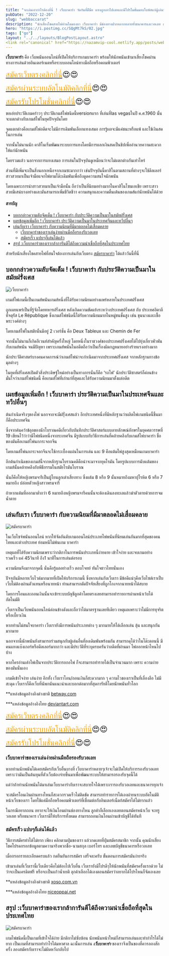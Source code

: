 ```yaml
---
title: "จะเล่นเอากำไรต้องที่นี่ ! เว็บบาคาร่า วัดกันที่ฝีมือ แทงถูกเอาไปเลยและมีโปรโมชั่นมอบโบนัสแก่ผู้เล่นหน้าใหม่ "
pubDate: "2022-12-20"
slug: "webbaccarat"
description: "นักเสี่ยงโชคสายไพ่ท่านใดมองหา เว็บบาคาร่า มีช่องทางฝากหลากหลายทั้งธนาคารและวอเลท สมัครฟรีรับโปรคุ้มๆได้ที่นี่"
hero: "https://i.postimg.cc/SQgMt7kS/02.jpg"
tags: ["go"]
layout: "../../layouts/BlogPostLayout.astro"
<link rel="canonical" href="https://nazamvip-cool.netlify.app/posts/webbaccarat/" />
---
```


**เว็บบาคาร่า**  คือ เว็บพนันออนไลน์ที่เปิดให้บริการเกมบาคาร่า พร้อมให้นักพนันเข้ามาเสี่ยงโชคผ่านทางการเล่นด้วยอินเตอร์เนตหรือระบบออนไลน์ทางมือถือหรือคอมพิวเตอร์ 

<font size= "5">[<span style="color:orange">สมัครเว็บตรงคลิกที่นี่</span>](https://nazavip.com/26174/t41626o2r59456244323y2m2l464p4)😍😍</font>

<font size= "5">[<span style="color:orange">สมัครผ่านระบบอัตโนมัติคลิกที่นี่</span>](https://nazavip.com/26174/t41626o2r59456244323y2m2l464p4)😍😍</font>

<font size= "5">[<span style="color:orange">สมัครรับโปรโมชั่นคลิกที่นี</span>่](https://nazavip.com/26174/t41626o2r59456244323y2m2l464p4)😍😍</font>



ขอเอ่ยประวัติเกมคร่าวๆ ประวัติเกมส์ไพ่ชนิดนี้versionแรก  ที่เล่นที่las vegasในปี ค.ศ.1960 นั้นจะแตกต่างกับเกมส์ไพ่ในยุคปัจจุบันโดย

จุดแตกต่างคือเกมส์ไพ่อดีตจะไม่มีการเดิมพันเลือกแทงเสมอ การรู้ผลจะมีแค่ชนะหรือแพ้ และใช้เงินสดในการเล่น 

จากนั้นไม่นานนัก คาสิโนเริ่มพัฒนาระบบการแทงโดยมีการแลกเงินสดเป็นชิปเพื่ออำนวยความสะดวกให้แก่นักพนัน 

โดยรวมแล้ว นอกจากการแทงเสมอ การเล่นในปัจจุบันดูเหมือนว่าจะไม่แตกต่างกันเท่าไหร่ 

ส่วนที่มีเพิ่มจะเป็นสิ่งนอกเหนือจากเกมซะมากกว่า เช่นปัจจุบันนี้คาสิโนตามสถานที่ต่างๆจะใช้ดีลเลอร์สาวสวยมาเป็นเจ้ามือแจกไพ่ตามโต๊ะเดิมพันเพื่อถึงดูดความสนใจนักพนัน 

โดยเฉพาะการนำสาวสวยมาเป็นเจ้ามือนั้น ถือว่าเป็นที่นิยมอย่างมากในคาสิโนโซนเอเชีย เพราะสาวสวยมีเสน่บางอย่างและมันสามารถเพิ่มชีวิตชีวา ความสนุกและความตื่นเต้นของเกมส์แก่นักพนันได้ด้วย

#### สารบัญ
- [บอกกล่าวความลับจัดเต็ม ! เว็บบาคาร่า กับประวัติความเป็นมาในสมัยฝรั่งเศส ](#บอกกล่าวความลับจัดเต็ม--เว็บบาคาร่า-กับประวัติความเป็นมาในสมัยฝรั่งเศส-)
- [เผยข้อมูลเพิ่มอีก ! เว็บบาคาร่า ประวัติความเป็นมาในประเทศจีนและทวีปอื่นๆ ](#เผยข้อมูลเพิ่มอีก--เว็บบาคาร่า-ประวัติความเป็นมาในประเทศจีนและทวีปอื่นๆ-)
- [เล่นกับเรา เว็บบาคาร่า กับความนิยมที่มีมาตลอดไม่เสื่อมคลาย  ](#เล่นกับเรา-เว็บบาคาร่า-กับความนิยมที่มีมาตลอดไม่เสื่อมคลาย--)
  - [เว็บบาคาร่าของเราเล่นง่ายผ่านมือถือรองรับวอเลท ](#เว็บบาคาร่าของเราเล่นง่ายผ่านมือถือรองรับวอเลท-)
  - [สมัครเร็ว แปบๆก็เล่นได้แล้ว ](#สมัครเร็ว-แปบๆก็เล่นได้แล้ว-)
- [สรุป :เว็บบาคาร่าของเรากล้าการันตีได้ถึงความน่าเชื่อถือที่สุดในประเทศไทย  ](#สรุป-เว็บบาคาร่าของเรากล้าการันตีได้ถึงความน่าเชื่อถือที่สุดในประเทศไทย--)



สำหรับนักเสี่ยงโชคสายไพ่ที่สนใจต้องการเล่นกับเว็บตรง [สมัครบาคาร่า](registerbaccarat) ได้แล้ววันนี้ที่นี่ 






## บอกกล่าวความลับจัดเต็ม ! เว็บบาคาร่า กับประวัติความเป็นมาในสมัยฝรั่งเศส <a name="introduction"></a>




![เว็บบาคาร่า](https://i.postimg.cc/8z6f52Wc/03.jpg)

 เกมส์ไพ่เกมนี้เป็นเกมส์พนันเกมส์หนึ่งที่ได้รับความนิยมอย่างแพร่หลายในประเทศฝรั่งเศส

ถูกเผยแพร่เป็นที่รู้จักโดยทหารฝรั่งเศส หลังเกิดความขัดแย้งระหว่างประเทศฝรั่งเศส กับ ประเทศอิตาลีที่จตุรัส Le République ซึ่งเกมส์ไพ่ชนิดนี้ได้รับความนิยมมากในหมู่ชนชั้นสูง เช่น ขุนนางและเชื้อพระวงศ์ต่างๆ

 โดยเกมส์ไพ่ในสมัยนั้นมีอยู่ 2 เวอร์ชั่น คือ Deux Tableux และ Chemin de Fer 

จากนั้นไม่นานก็เกิดอีเวนท์สำคัญครั้งใหญ่ โดยหนึ่งในราชวงศ์ของประเทศฝรั่งเศสได้ไปยุ่งเกี่ยวพัวพันกับเกมส์พนัน จนมีปัญหา เพราะเกมส์พนันในอดีตถือว่าเป็นเรื่องผิดกฎหมายอย่างร้ายแรงอย่างมาก 

นักประวัติศาสตร์บางคนคาดการณ์ว่าเกมส์ไพ่น่าจะกำเนิดมาจากประเทศฝรั่งเศส จากหลักฐานทางข้อมุลต่างๆ

 ในยุคที่ฝรั่งเศสเปิดตัวสิ่งประดิษฐ์ใหม่อย่างเป็นทางการนั่นก็คือ ‘รถไฟ’  นักประวัติซาสตร์ก็ค่อนข้างมั่นใจว่าเกมส์ไพ่ชนิดนี้ คือเกมส์ไพ่ที่เก่าแก่ที่สุดและได้รับความนิยมมาตั้งแต่อดีต

## เผยข้อมูลเพิ่มอีก ! เว็บบาคาร่า ประวัติความเป็นมาในประเทศจีนและทวีปอื่นๆ <a name="paragraph1"></a>

ต้นกำเนิดจริงๆของไพ่ นอกจากจะมีฝรุั่งเศสแล้ว อีกประเทศหนึ่งที่มีหลักฐานว่าผลิตไพ่เกมชนิดนี้ชึ้นมาก็คือประเทศจีน 

 ซึ่งจากค้นคว้าข้อุลของนักโบราณคดีเกี่ยวกับบันทึกประวัติศาสตร์แบบลายลักษณ์อักษรในยุคศตวรรษที่ 19 เขียนไว้ว่าว่ามีไพ่ชนิดหนึ่งจากระเทศจีน มีรูปแบบกับวิธีการเล่นที่คล้ายคลึงกับเกมส์ไพ่บาคาร่า ชื่อของมันคือเกมส์ไพ่นกกระจอกจีน 

โดยเกมส์ไพ่นกกระจอกจีนจะใช้กระเบื้องแผ่นในการเล่น และ 9 คือแต้มไพ่สูงสุดเหมือนเกมบาคาร่า

อีกต้นกำเนิดของเกมส์นี้จากหลักฐานโบราณคดีคือน่าจะมาจากยุคโรมัน โดยรูปแบบการนับแต้มของเกมส์นั้นคล้ายคลึงกับพิธีกรรมในสมัยโรมันโบราณ 

นั่นก็คือให้หญิงพรมจารีเป็นผู้โยนลูกเต๋าเสี่ยงทาง ซึ่งแต้ม 8 หรือ 9 นั้นหมายถึงมหาปุโรหิต 6 หรือ 7 หมายถึง ปล่อยตัวหญิงสาวพรมจารี

ถ้าหากแต้มที่ออกมาต่ำกว่า 6 หมายถึงหญิงพรมจารีคนนั้นจะต้องเดินลงทะเลแล้วฆ่าตัวตายด้วยการจมน้ำตาย

## เล่นกับเรา เว็บบาคาร่า กับความนิยมที่มีมาตลอดไม่เสื่อมคลาย  <a name="paragraph2"></a>

![สมัครบาคาร่า](https://i.postimg.cc/SQgMt7kS/02.jpg)


ในเว็บไซจ์พนันออนไลน์ หากให้จัดอันดับเกมออนไลน์ประเภทไพ่พนันที่นิยมเล่นกันมากที่สุดของคนไทยและต่างประเทศ ย่อมหนีไม่พ้นเกม บาคาร่า 

เหตุผลที่ได้รับความนิยมเพราะว่ากติกาในการพนันประเภทนี้ง่ายดาย เข้าใจง่าย และจบเกมอย่างรวดเร็ว แค่ 45วินาที ถึง1 นาทีในการเล่นต่อรอบ 

ความนิยมจึงมาจากจุดนี้ นั่นคือรู้ผลอย่างเร็ว ตอบโจทย์ ทันใจชาวไทยนั่นเอง

ปัจจุบันมีหลายเว็บไวต์มากมายที่เปิดให้บริการเกมนี้ ซึ่งหากเล่นกับเว็บเรา มีข้อดีแน่ๆคือเว็บไซต์เราเป็บเว็บไม่ต้องผ่านตัวแทนหรือนายหน้า ท่านสามารถตัดปัจจัยเสี่ยงที่ถูกโกงจากนายหน้าได้สบาย 

โดยการโอนและถอนเงินนั้นจะเข้าระบบบัญชีลูกค้าโดยตรงเลยสามารถทำรายการผ่านหน้าเว้บได้อัตโนมัติ

เว็บเราเป็นเว็บพนันออนไลน์ค่อนข้างดังและถือว่าได้มาตรฐานเลยทีเดียว เหตุผลเพราะว่าไม่มีการทุจริตหรือเบี้ยวเงิน

หากท่านไม่สนใจบาคาร่า เว็บเรายังมีการพนันประเภทต่าง ๆ มากมายให้ได้เลือกเล่น ลุ้น และสนุกกันมากมาย

นอกจากนี้นักพนันยังสามารถร่วมสนุกกับผู้เล่นอื่นที่ลงเดิมพันพร้อมกัน สามารถดุได้ว่าในโต๊ะตอนนี้ มีคนแทงแบ๊งเกอร์หรือดีลเลอร์มากกว่า และมีประวัติที่ระบุครบครันว่าอดีตที่ผ่านมา ไพ่ออกหน้าไหนไปบ้าง

 หากใครอ่านเค้าไพ่เป็นจากประวัติการอกอไพ่ ก็จะสามารถทำรายได้เป็นจำนวนมาก เพราะ ความง่ายของมันนั่นเอง 

เกมดีเข้าใจง่าย เล่นง่าย อีกทั้ง เว็บเราโอน/ถอนเงินก็สะดวกมาก ๆ ความไวของเราเป็นที่เลื่องลือ ไม่มีสะดุด เว็บเราก็คือเว็บที่นัพกนันแนะนำและบอกต่อมากที่สุดการัยตีโดยนักพนันทั่วโลก

**แหล่งข้อมูลอ้างอิงต่างชาติ [betway.com](https://th.betway38.com/)

***แหล่งข้อมูลอ้างอิงไทย  [deviantart.com](https://www.deviantart.com/) 

<font size= "5">[<span style="color:orange">สมัครเว็บตรงคลิกที่นี่</span>](https://nazavip.com/26174/t41626o2r59456244323y2m2l464p4)😍😍</font>

<font size= "5">[<span style="color:orange">สมัครผ่านระบบอัตโนมัติคลิกที่นี่</span>](https://nazavip.com/26174/t41626o2r59456244323y2m2l464p4)😍😍</font>

<font size= "5">[<span style="color:orange">สมัครรับโปรโมชั่นคลิกที่นี</span>่](https://nazavip.com/26174/t41626o2r59456244323y2m2l464p4)😍😍</font>

 
### เว็บบาคาร่าของเราเล่นง่ายผ่านมือถือรองรับวอเลท <a name="paragraph3"></a>

หากท่านนักพนันได้เคยสมัครกับเว็บอื่นบางที่ เว็บบาคาร่าหลายๆเจ้าจะไม่เปิดให้บริการรองรับวอเลท เพราะว่ามันเป็นต้นทุนที่ตัวเว็บต้องจ่ายขึ้นมาเพื่อพัฒนาระบบให้สามารถรองรับจุดนี้ได้

แต่ว่าถ้าท่านนักพนันได้มาเล่นเว็บบาคาร่ากับเราจะสบายใจได้เพราะเรารองรับวอเลทและธนาคารทุกเจ้า

 จะสมัครโอนเงินผ่านทางไหนก็สะดวกรวดเร็วไม่ติดขัด สามารถทำรายการได้เองผ่ายนระบบอัตโนมัติหน้าเว็บของเรา โดยใช้แค่มือถือหรือคอมพิวเตอร์ที่เชื่อมต่อกับอินเตอร์เน็ตก้สมัครได้ไม่ยากแล้ว



ในกรณีอยากถอน อยากจะให้เงินโอนผ่านช่องทางไหน ลูกค้าก็เลือกเองเลยตอนสมัครหน้าเว็บ จะทรูวอเลท หรือธนาคาร เว็บเรามีให้บริการทั้งหมด สามารถถอนเงินโอนผ่านเข้าบัญชีได้ทันที 

### สมัครเร็ว แปบๆก็เล่นได้แล้ว <a name="paragraph4"></a>

วิธีการสมัครทำได้ไม่ยาก เพียง คลิกตามปุ่มของเรา แล้วกดเลยที่ปุ่มสมัครสมาชิก จากนั้น  คุณนักเสี่ยงโชคโปรดกรอกข้อมูลตามความจริงพวกชื่อ-นามสกุล เบอร์โทร และเลขบัญชีธนาคารหรือวอเลท

เมื่อกรอกรายละเอียดครบแล้ว กดยืนยันการสมัคร เสร็จละครับ ขั้นตอนการสมัครมันง่ายจริง 

 
เข้ามาเล่นที่เว็บเรานี้เว็บเดียวคือไม่ต้องไปเว็บอื่น เว็บเรายังมีโปรดีๆให้นักพนันที่สมัครครั้งแรกด้วย ไม่ว่าจะเป็นเครดิตฟรี หรือจะเป็นแก้วน้ำเยติ  ลุกค้าเลือกได้เองตอนสมัครว่าอยากได้โปรไหนก็จัดเองเลย

**แหล่งข้อมูลอ้างอิงต่างชาติ [xoso.com.vn](https://xoso.com.vn/)

***แหล่งข้อมูลอ้างอิงไทย [niceoppai.net](https://www.niceoppai.net/)





## สรุป :เว็บบาคาร่าของเรากล้าการันตีได้ถึงความน่าเชื่อถือที่สุดในประเทศไทย  <a name="paragraph5"></a>

![สมัครบาคาร่า](https://i.postimg.cc/7hZTZbMr/01.jpg)

เกมไพ่ชนิดนี้เป็นเกมที่เข้าใจได้ง่าย มีกติกาไม่ซับซ้อน นักพนันหน้าใหม่ก็สามารถเล่นและทำกำไรได้ไม่ยาก เป็นเกมที่สามารถทำกำไรได้มหาศาล ฉะนั้นการเล่น ***เว็บบาคาร่า*** ของเราจึงเป็นของที่ควรลองสักครั้ง ลองสมัครกับเราจะไม่ผิดหวังกลับไป

